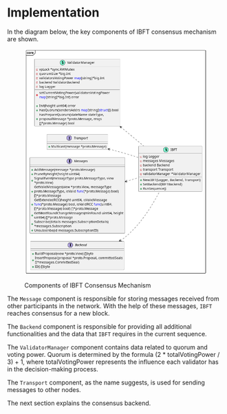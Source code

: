 # Implementation

In the diagram below, the key components of IBFT consensus mechanism are shown.

<figure><img src="../../../../.gitbook/assets/polybft_implementation_improvement.png" alt=""><figcaption><p>Components of IBFT Consensus Mechanism</p></figcaption></figure>

The `Message` component is responsible for storing messages received from other participants in the network. With the help of these messages, `IBFT` reaches consensus for a new block.&#x20;

The `Backend` component is responsible for providing all additional functionalities and the data that `IBFT` requires in the current sequence.&#x20;

The `ValidatorManager` component contains data related to quorum and voting power. Quorum is determined by the formula (2 \* totalVotingPower / 3) + 1, where totalVotingPower represents the influence each validator has in the decision-making process.&#x20;

The `Transport` component, as the name suggests, is used for sending messages to other nodes.

The next section explains the consensus backend.
